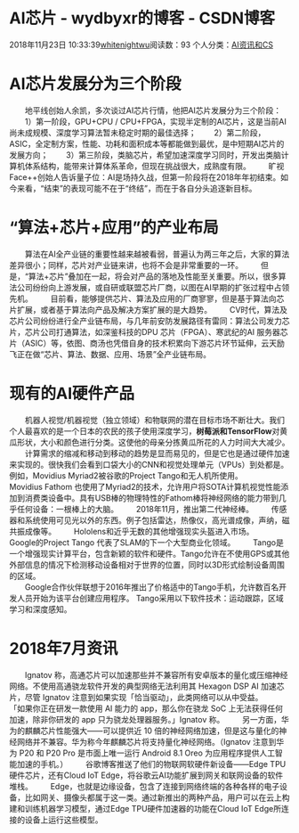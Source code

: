 # AI芯片 - wydbyxr的博客 - CSDN博客
2018年11月23日 10:33:39[whitenightwu](https://me.csdn.net/wydbyxr)阅读数：93
个人分类：[AI资讯和CS](https://blog.csdn.net/wydbyxr/article/category/8396223)
# AI芯片发展分为三个阶段
  地平线创始人余凯，多次谈过AI芯片行情，他把AI芯片发展分为三个阶段：
  1）第一阶段，GPU+CPU / CPU+FPGA，实现半定制的AI芯片，这是当前AI尚未成规模、深度学习算法暂未稳定时期的最佳选择；
  2）第二阶段，ASIC，全定制方案，性能、功耗和面积成本等都能做到最优，是中短期AI芯片的发展方向；
  3）第三阶段，类脑芯片，希望加速深度学习同时，开发出类脑计算机体系结构，能带来计算体系革命，但现在挑战很大，成熟度有限。
  旷视Face++创始人告诉量子位：AI是场持久战，但第一阶段将在2018年年初结束。如今来看，“结束”的表现可能不在于“终结”，而在于各自分头追逐新目标。
# “算法+芯片+应用”的产业布局
  算法在AI全产业链的重要性越来越被看弱，普遍认为两三年之后，大家的算法差异很小；同样，芯片对产业链来讲，也将不会是非常重要的一环。
  但是，“算法+芯片”叠加在一起，将会对产品的落地及性能至关重要。所以，很多算法公司纷纷向上游发展，或自研或联盟芯片厂商，以图在AI早期的扩张过程中占领先机。
  目前看，能够提供芯片、算法及应用的厂商寥寥，但是基于算法向芯片扩展，或者基于算法向产品及解决方案扩展的是大趋势。
  CV时代，算法及芯片公司纷纷进行全产业链布局，与几年前安防发展路径有雷同：算法公司发力芯片，芯片公司打通算法，如深鉴科技的DPU 芯片（FPGA）、寒武纪的AI 服务器芯片（ASIC）等，依图、商汤也凭借自身的技术积累向下游芯片环节延伸，云天励飞正在做“芯片、算法、数据、应用、场景”全产业链布局。
# 现有的AI硬件产品
  机器人视觉/机器视觉（独立领域）和物联网的潜在目标市场不断壮大。我们个人最喜欢的是一个日本的农民的孩子使用深度学习，**树莓派和TensorFlow**对黄瓜形状，大小和颜色进行分类。这使他的母亲分拣黄瓜所花的人力时间大大减少。
  计算需求的缩减和移动到移动的趋势是显而易见的，但是它也是通过硬件加速来实现的。很快我们会看到口袋大小的CNN和视觉处理单元（VPUs）到处都是。例如，Movidius Myriad2被谷歌的Project Tango和无人机所使用。
  Movidius Fathom 也使用了Myriad2的技术，允许用户将SOTA计算机视觉性能添加到消费类设备中。具有USB棒的物理特性的Fathom棒将神经网络的能力带到几乎任何设备：一根棒上的大脑。
  2018年11月，推出第二代神经棒。
  传感器和系统使用可见光以外的东西。例子包括雷达，热像仪，高光谱成像，声纳，磁共振成像等。
  Hololens和近乎无数的其他增强现实头盔进入市场。
  Google的Project Tango 代表了SLAM的下一个大型商业化领域。
  Tango是一个增强现实计算平台，包含新颖的软件和硬件。Tango允许在不使用GPS或其他外部信息的情况下检测移动设备相对于世界的位置，同时以3D形式绘制设备周围的区域。		
  Google合作伙伴联想于2016年推出了价格适中的Tango手机，允许数百名开发人员开始为该平台创建应用程序。 Tango采用以下软件技术：运动跟踪，区域学习和深度感知。
# 2018年7月资讯
  Ignatov 称，高通芯片可以加速那些并不兼容所有安卓版本的量化或压缩神经网络。不使用高通骁龙软件开发的典型网络无法利用其 Hexagon DSP AI 加速芯片，尽管 Ignatov 注意到如果实现「恰当驱动」，此类网络可以从中受益。
  「如果你正在研发一款使用 AI 能力的 app，那么你在骁龙 SoC 上无法获得任何加速，除非你研发的 app 只为骁龙处理器服务。」Ignatov 称。
  另一方面，华为的麒麟芯片性能强大——可以提供近 10 倍的神经网络加速，但是这与量化的神经网络并不兼容。华为称今年麒麟芯片将支持量化神经网络。（Ignatov 注意到华为 P20 和 P20 Pro 是市面上唯一运行 Android 8.1 Oreo 为应用程序提供人工智能加速的手机。）
  谷歌博客推送了他们的物联网软硬件新设备——Edge TPU硬件芯片，还有Cloud IoT Edge，将谷歌云AI功能扩展到网关和联网设备的软件堆栈。
  Edge，也就是边缘设备，包含了连接到网络终端的各种各样的电子设备，比如网关、摄像头都属于这一类。通过新推出的两种产品，用户可以在云上构建和训练机器学习模型，通过Edge TPU硬件加速器的功能在Cloud IoT Edge所连接的设备上运行这些模型。
